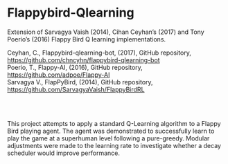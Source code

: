 # Flappybird-Qlearning
Extension of Sarvagya Vaish (2014), Cihan Ceyhan’s (2017) and Tony Poerio’s (2016) Flappy Bird Q learning implementations. 

Ceyhan, C., Flappybird-qlearning-bot, (2017), GitHub repository, https://github.com/chncyhn/flappybird-qlearning-bot<br />
Poerio, T., Flappy-AI, (2016), GitHub repository, https://github.com/adpoe/Flappy-AI<br />
Sarvagya V., FlapPyBird, (2014), GitHub repository, https://github.com/SarvagyaVaish/FlappyBirdRL

<br />
<br />



This project attempts to apply a standard Q-Learning algorithm to a Flappy Bird playing agent. 
The agent was demonstrated to successfully learn to play the game at a superhuman level following a pure-greedy. 
Modular adjustments were made to the learning rate to investigate whether a decay scheduler would improve performance.
